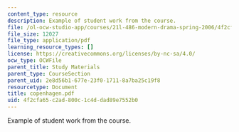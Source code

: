 ```yaml
---
content_type: resource
description: Example of student work from the course.
file: /ol-ocw-studio-app/courses/21l-486-modern-drama-spring-2006/4f2cfa65c2ad800c1c4ddad89e7552b0_copenhagen.pdf
file_size: 12027
file_type: application/pdf
learning_resource_types: []
license: https://creativecommons.org/licenses/by-nc-sa/4.0/
ocw_type: OCWFile
parent_title: Study Materials
parent_type: CourseSection
parent_uid: 2e8d56b1-677e-23f0-1711-8a7ba25c19f8
resourcetype: Document
title: copenhagen.pdf
uid: 4f2cfa65-c2ad-800c-1c4d-dad89e7552b0
---
```

Example of student work from the course.